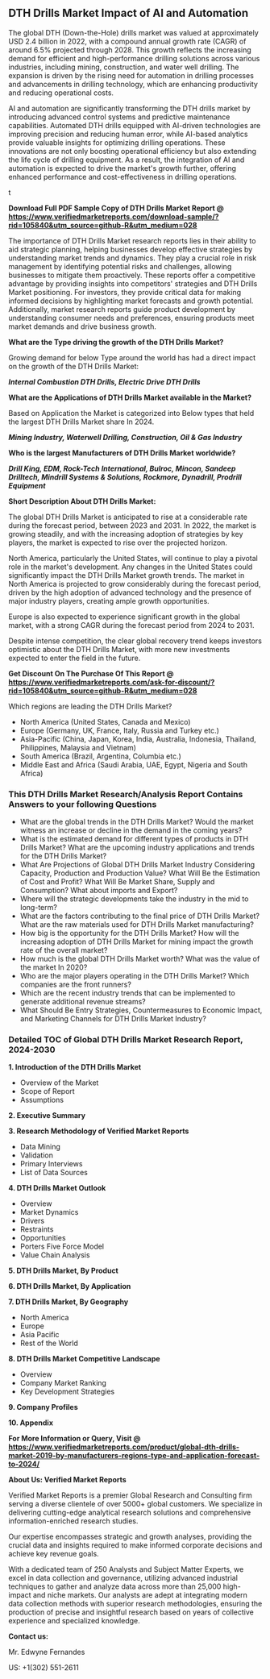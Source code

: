 <h2>DTH Drills Market Impact of AI and Automation</h2><p>The global DTH (Down-the-Hole) drills market was valued at approximately USD 2.4 billion in 2022, with a compound annual growth rate (CAGR) of around 6.5% projected through 2028. This growth reflects the increasing demand for efficient and high-performance drilling solutions across various industries, including mining, construction, and water well drilling. The expansion is driven by the rising need for automation in drilling processes and advancements in drilling technology, which are enhancing productivity and reducing operational costs.</p><p>AI and automation are significantly transforming the DTH drills market by introducing advanced control systems and predictive maintenance capabilities. Automated DTH drills equipped with AI-driven technologies are improving precision and reducing human error, while AI-based analytics provide valuable insights for optimizing drilling operations. These innovations are not only boosting operational efficiency but also extending the life cycle of drilling equipment. As a result, the integration of AI and automation is expected to drive the market's growth further, offering enhanced performance and cost-effectiveness in drilling operations.</p>t</p><p id="" class=""><strong>Download Full PDF Sample Copy of DTH Drills Market Report @ <a href="https://www.verifiedmarketreports.com/download-sample/?rid=105840&utm_source=github-R&utm_medium=028" target="_blank">https://www.verifiedmarketreports.com/download-sample/?rid=105840&utm_source=github-R&utm_medium=028</a></strong></p><p>The importance of&nbsp;DTH Drills Market research reports lies in their ability to aid strategic planning, helping businesses develop effective strategies by understanding market trends and dynamics. They play a crucial role in risk management by identifying potential risks and challenges, allowing businesses to mitigate them proactively. These reports offer a competitive advantage by providing insights into competitors' strategies and DTH Drills Market positioning. For investors, they provide critical data for making informed decisions by highlighting market forecasts and growth potential. Additionally, market research reports guide product development by understanding consumer needs and preferences, ensuring products meet market demands and drive business growth.</p><p><strong>What are the&nbsp;Type driving the growth of the DTH Drills Market?</strong></p><p id="" class="">Growing demand for below Type around the world has had a direct impact on the growth of the DTH Drills Market:</p><em><strong>Internal Combustion DTH Drills, Electric Drive DTH Drills</strong></em></p><strong>What are the&nbsp;Applications&nbsp;of DTH Drills Market available in the Market?</strong></p><p id="" class="">Based on Application the Market is categorized into Below types that held the largest DTH Drills Market share In 2024.</p><em><strong>Mining Industry, Waterwell Drilling, Construction, Oil & Gas Industry</strong></em></p><strong>Who is the largest Manufacturers of DTH Drills Market worldwide?</strong></p><p><em><strong>Drill King, EDM, Rock-Tech International, Bulroc, Mincon, Sandeep Drilltech, Mindrill Systems & Solutions, Rockmore, Dynadrill, Prodrill Equipment</strong></em></p><p id="" class=""><strong>Short Description About DTH Drills Market:</strong></p><p>The global DTH Drills Market is anticipated to rise at a considerable rate during the forecast period, between 2023 and 2031. In 2022, the market is growing steadily, and with the increasing adoption of strategies by key players, the market is expected to rise over the projected horizon.</p><p>North America, particularly the United States, will continue to play a pivotal role in the market's development. Any changes in the United States could significantly impact the DTH Drills Market growth trends. The market in North America is projected to grow considerably during the forecast period, driven by the high adoption of advanced technology and the presence of major industry players, creating ample growth opportunities.</p><p>Europe is also expected to experience significant growth in the global market, with a strong CAGR during the forecast period from 2024 to 2031.</p><p>Despite intense competition, the clear global recovery trend keeps investors optimistic about the DTH Drills Market, with more new investments expected to enter the field in the future.</p><p id="" class=""><strong>Get Discount On The Purchase Of This Report @ <a href="https://www.verifiedmarketreports.com/ask-for-discount/?rid=105840&utm_source=github-R&utm_medium=028" target="_blank">https://www.verifiedmarketreports.com/ask-for-discount/?rid=105840&utm_source=github-R&utm_medium=028</a></strong></p>Which regions are leading the DTH Drills Market?</p><ul><li>North America (United States, Canada and Mexico)</li><li>Europe (Germany, UK, France, Italy, Russia and Turkey etc.)</li><li>Asia-Pacific (China, Japan, Korea, India, Australia, Indonesia, Thailand, Philippines, Malaysia and Vietnam)</li><li>South America (Brazil, Argentina, Columbia etc.)</li><li>Middle East and Africa (Saudi Arabia, UAE, Egypt, Nigeria and South Africa)</li></ul><h3 id="" class="">This DTH Drills Market Research/Analysis Report Contains Answers to your following Questions</h3><ul><li>What are the global trends in the DTH Drills Market? Would the market witness an increase or decline in the demand in the coming years?</li><li>What is the estimated demand for different types of products in DTH Drills Market? What are the upcoming industry applications and trends for the DTH Drills Market?</li><li>What Are Projections of Global DTH Drills Market Industry Considering Capacity, Production and Production Value? What Will Be the Estimation of Cost and Profit? What Will Be Market Share, Supply and Consumption? What about imports and Export?</li><li>Where will the strategic developments take the industry in the mid to long-term?</li><li>What are the factors contributing to the final price of DTH Drills Market? What are the raw materials used for DTH Drills Market manufacturing?</li><li>How big is the opportunity for the DTH Drills Market? How will the increasing adoption of DTH Drills Market for mining impact the growth rate of the overall market?</li><li>How much is the global DTH Drills Market worth? What was the value of the market In 2020?</li><li>Who are the major players operating in the DTH Drills Market? Which companies are the front runners?</li><li>Which are the recent industry trends that can be implemented to generate additional revenue streams?</li><li>What Should Be Entry Strategies, Countermeasures to Economic Impact, and Marketing Channels for DTH Drills Market Industry?</li></ul><h3 id="" class="">Detailed TOC of Global DTH Drills Market Research Report, 2024-2030</h3><p id="" class=""><strong>1. Introduction of the DTH Drills Market</strong></p><ul><li>Overview of the Market</li><li>Scope of Report</li><li>Assumptions</li></ul><p id="" class=""><strong>2. Executive Summary</strong></p><p id="" class=""><strong>3. Research Methodology of Verified Market Reports</strong></p><ul><li>Data Mining</li><li>Validation</li><li>Primary Interviews</li><li>List of Data Sources</li></ul><p id="" class=""><strong>4. DTH Drills Market Outlook</strong></p><ul><li>Overview</li><li>Market Dynamics</li><li>Drivers</li><li>Restraints</li><li>Opportunities</li><li>Porters Five Force Model</li><li>Value Chain Analysis</li></ul><p id="" class=""><strong>5. DTH Drills Market, By Product</strong></p><p id="" class=""><strong>6. DTH Drills Market, By Application</strong></p><p id="" class=""><strong>7. DTH Drills Market, By Geography</strong></p><ul><li>North America</li><li>Europe</li><li>Asia Pacific</li><li>Rest of the World</li></ul><p id="" class=""><strong>8. DTH Drills Market Competitive Landscape</strong></p><ul><li>Overview</li><li>Company Market Ranking</li><li>Key Development Strategies</li></ul><p id="" class=""><strong>9. Company Profiles</strong></p><p id="" class=""><strong>10. Appendix</strong></p><p id="" class=""><strong>For More Information or Query, Visit @ <a href="https://www.verifiedmarketreports.com/product/global-dth-drills-market-2019-by-manufacturers-regions-type-and-application-forecast-to-2024/" target="_blank">https://www.verifiedmarketreports.com/product/global-dth-drills-market-2019-by-manufacturers-regions-type-and-application-forecast-to-2024/</a></strong></p><p id="" class=""><strong>About Us: Verified Market Reports</strong></p><p id="" class="">Verified Market Reports is a premier Global Research and Consulting firm serving a diverse clientele of over 5000+ global customers. We specialize in delivering cutting-edge analytical research solutions and comprehensive information-enriched research studies.</p><p id="" class="">Our expertise encompasses strategic and growth analyses, providing the crucial data and insights required to make informed corporate decisions and achieve key revenue goals.</p><p id="" class="">With a dedicated team of 250 Analysts and Subject Matter Experts, we excel in data collection and governance, utilizing advanced industrial techniques to gather and analyze data across more than 25,000 high-impact and niche markets. Our analysts are adept at integrating modern data collection methods with superior research methodologies, ensuring the production of precise and insightful research based on years of collective experience and specialized knowledge.</p><p id="" class=""><strong>Contact us:</strong></p><p id="" class="">Mr. Edwyne Fernandes</p><p id="" class="">US: +1(302) 551-2611</p>
